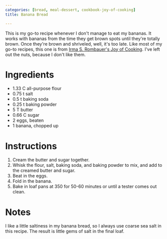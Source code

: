 ```yaml
---
categories: [bread, meal-dessert, cookbook-joy-of-cooking]
title: Banana Bread

---
```

This is my go-to recipe whenever I don't manage to eat my bananas.  It works with bananas from the time they get brown spots until they're totally brown.  Once they're brown and shriveled, well, it's too late.  Like most of my go-to recipes, this one is from [Irma S. Rombauer's Joy of Cooking](irma-s--rombauer-s-joy-of-cook.html).  I've left out the nuts, because I don't like them.

# Ingredients

* 1.33  C all-purpose flour
* 0.75 t salt
* 0.5 t baking soda
* 0.25 t baking powder
* 5 T butter
* 0.66 C sugar
* 2 eggs, beaten
* 1 banana, chopped up

# Instructions

 1. Cream the butter and sugar together.
 1. Whisk the flour, salt, baking soda, and baking powder to mix, and add to the creamed butter and sugar.
 1. Beat in the eggs.
 1. Fold in the banana.
 1. Bake in loaf pans at 350 for 50-60 minutes or until a tester comes out clean.

# Notes

I like a little saltiness in my banana bread, so I always use coarse sea salt in this recipe.  The result is little gems of salt in the final loaf.
